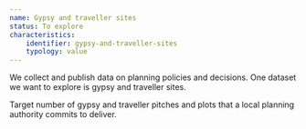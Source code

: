 ```yaml
---
name: Gypsy and traveller sites
status: To explore
characteristics:
    identifier: gypsy-and-traveller-sites
    typology: value
---
```


We collect and publish data on planning policies and decisions. One dataset we want to explore is gypsy and traveller sites.

Target number of gypsy and traveller pitches and plots that a local planning authority commits to deliver.

